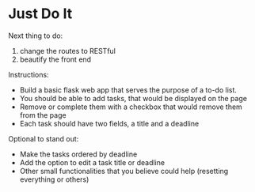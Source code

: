 # Just Do It
 
Next thing to do:
1. change the routes to RESTful
2. beautify the front end

Instructions:
 
- Build a basic flask web app that serves the purpose of a to-do list.
- You should be able to add tasks, that would be displayed on the page
- Remove or complete them with a checkbox that would remove them from the page
- Each task should have two fields, a title and a deadline

Optional to stand out:
- Make the tasks ordered by deadline
- Add the option to edit a task title or deadline
- Other small functionalities that you believe could help (resetting everything or others)
